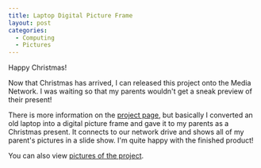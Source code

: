 ```yaml
---
title: Laptop Digital Picture Frame
layout: post
categories:
  - Computing
  - Pictures
---
```

Happy Christmas!

Now that Christmas has arrived, I can released this project onto the Media Network. I was waiting so that my parents wouldn't get a sneak preview of their present!

There is more information on the [project page](/projects/laptop/), but basically I converted an old laptop into a digital picture frame and gave it to my parents as a Christmas present. It connects to our network drive and shows all of my parent's pictures in a slide show. I'm quite happy with the finished product!

You can also view [pictures of the project](/projects/laptop/photos/).
